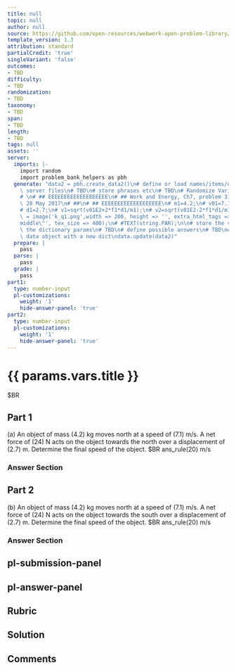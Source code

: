 ```yaml
---
title: null
topic: null
author: null
source: https://github.com/open-resources/webwork-open-problem-library/tree/master/Contrib/BrockPhysics/College_Physics_Urone/7.Work_Energy_and_Energy_Resources/ch7-31.pg
template_version: 1.3
attribution: standard
partialCredit: 'true'
singleVariant: 'false'
outcomes:
- TBD
difficulty:
- TBD
randomization:
- TBD
taxonomy:
- TBD
span:
- TBD
length:
- TBD
tags: null
assets: ''
server:
  imports: |-
    import random
    import problem_bank_helpers as pbh
  generate: "data2 = pbh.create_data2()\n# define or load names/items/objects from\
    \ server files\n# TBD\n# store phrases etc\n# TBD\n# Randomize Variables\n# \n\
    # \n# ## EEEEEEEEEEEEEEEEEEE\n# ## Work and Energy, Ch7, problem 31, D'Agostino,\
    \ 20 May 2017\n# ##\n# ## EEEEEEEEEEEEEEEEEEE\n# m1=4.2;\n# v01=7.1;\n# f1=24;\n\
    # d1=2.7;\n# v1=sqrt(v01E2+2*f1*d1/m1);\n# v2=sqrt(v01E2-2*f1*d1/m1);\n# #string\
    \ = image('k_q1.png',width => 200, height => '', extra_html_tags =>\n# #'align=\"\
    middle\"', tex_size => 400);\n# #TEXT(string.PAR);\n\n# store the variables in\
    \ the dictionary params\n# TBD\n# define possible answers\n# TBD\n# Update the\
    \ data object with a new dict\ndata.update(data2)"
  prepare: |
    pass
  parse: |
    pass
  grade: |
    pass
part1:
  type: number-input
  pl-customizations:
    weight: '1'
    hide-answer-panel: 'true'
part2:
  type: number-input
  pl-customizations:
    weight: '1'
    hide-answer-panel: 'true'
---
```


# {{ params.vars.title }} 


$BR

## Part 1 
(a) An object of mass (4.2) kg moves north at a speed of (7.1) m/s. A net force of (24) N acts on the object towards the north over a displacement of (2.7) m. Determine the final speed of the object.  $BR ans_rule(20)  m/s 


 ### Answer Section

## Part 2 
(b) An object of mass (4.2) kg moves north at a speed of (7.1) m/s. A net force of (24) N acts on the object towards the south over a displacement of (2.7) m. Determine the final speed of the object.  $BR ans_rule(20)  m/s 


 ### Answer Section


## pl-submission-panel 


## pl-answer-panel 


## Rubric 


## Solution 


## Comments 


